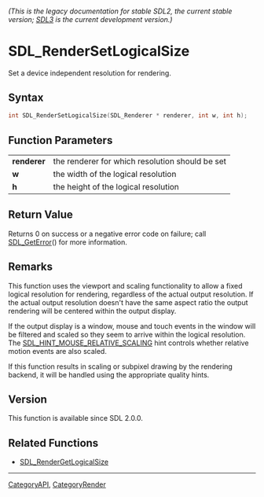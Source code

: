 ###### (This is the legacy documentation for stable SDL2, the current stable version; [SDL3](https://wiki.libsdl.org/SDL3/) is the current development version.)
# SDL_RenderSetLogicalSize

Set a device independent resolution for rendering.

## Syntax

```c
int SDL_RenderSetLogicalSize(SDL_Renderer * renderer, int w, int h);

```

## Function Parameters

|                  |                                                 |
| ---------------- | ----------------------------------------------- |
| **renderer**     | the renderer for which resolution should be set |
| **w**            | the width of the logical resolution             |
| **h**            | the height of the logical resolution            |

## Return Value

Returns 0 on success or a negative error code on failure; call
[SDL_GetError](SDL_GetError)() for more information.

## Remarks

This function uses the viewport and scaling functionality to allow a fixed
logical resolution for rendering, regardless of the actual output
resolution. If the actual output resolution doesn't have the same aspect
ratio the output rendering will be centered within the output display.

If the output display is a window, mouse and touch events in the window
will be filtered and scaled so they seem to arrive within the logical
resolution. The
[SDL_HINT_MOUSE_RELATIVE_SCALING](SDL_HINT_MOUSE_RELATIVE_SCALING) hint
controls whether relative motion events are also scaled.

If this function results in scaling or subpixel drawing by the rendering
backend, it will be handled using the appropriate quality hints.

## Version

This function is available since SDL 2.0.0.

## Related Functions

* [SDL_RenderGetLogicalSize](SDL_RenderGetLogicalSize)

----
[CategoryAPI](CategoryAPI), [CategoryRender](CategoryRender)


